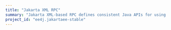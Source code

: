 ```yaml
---
title: "Jakarta XML RPC"
summary: "Jakarta XML-based RPC defines consistent Java APIs for using XML based RPC standards."
project_id: "ee4j.jakartaee-stable"
---
```

